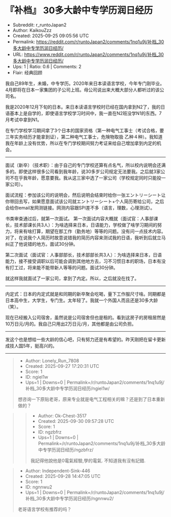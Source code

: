 # 『补档』 30多大龄中专学历润日经历

- Subreddit: r_runtoJapan2
- Author: KaikouZzz
- Created: 2025-09-25 09:05:56 UTC
- Permalink: https://reddit.com/r/runtoJapan2/comments/1nq1u9j/补档_30多大龄中专学历润日经历/
- URL: https://www.reddit.com/r/runtoJapan2/comments/1nq1u9j/补档_30多大龄中专学历润日经历/
- Ups: 1 | Ratio: 0.6 | Comments: 2
- Flair: 经典回顾


我自己89年生，未婚，中专学历。2020年来日本读语言学校，今年专门刚毕业。4月即将在日本一家集团的子公司上班。母公司说出来大概大部分人都听过的该公司名。

我是2020年12月下旬的日本。来日本读语言学校时已经在国内拿到N2了，我的日语基本上是自学的，即使语言学校学习时间中，我一直在N2班没学N1的东西。7月考试中拿到N1。

在专门学校学习期间拿了3个日本的国家资格（第一种电气工事士（考试合格，要三年实务经历才能拿到证），第二种电气工事士，危険物取扱
乙种４种）。我知道我在年龄上没有优势，所以在专门学校期间努力考证来给自己增加拿到内定的机会。

------------------------------------------------------------------------

面试（新卒）（技术职）：由于自己的专门学校还算有点名气，所以校内说明会还满多的。即使这样很多公司看到我年龄，说30多岁公司规定无法要我。之后就3家公司不在乎我年龄，愿意要我。我从这三家中选了一家公司（学校规定同时只能投一家公司）。

面试流程：参加该公司的说明会，然后说明会结束时给你一张エントリーシート让你带回去写，如果愿意面试该公司就エントリーシート+个人简历寄给公司，之后会给你email发网测链接。网测内容跟SPI差不多（语言，理数，心理测试）。

书类审查通过后，就第一次面试。
第一次面试内容大概就（面试官：人事部课长，技术部课长共3人）：为啥选择来日本，日语能力，学校做了啥学习期间的努力，将来有啥打算，期望在那工作（勤务地）等等的问题。没有问一点技术内容。对了，在说我个人简历时故意说错我的简历内容来测试我的日语，我听到后就立马纠正了他说错的地方。面试30分钟。

第二次面试（面试官：人事部部长，技术部部长共3人）：为啥选择来日本，日语能力，接不接受调职以后可能会调到其他地方去，习不习惯日本的职场，日本有没有打工过，将来能不能带新人等等的问题。面试30分钟。

就这样我就面试了一家公司，拿到了内定。所以，之后就没在找了。

------------------------------------------------------------------------

内定式：日本的内定式就是和同期的新卒聚会吃喝，量下工作服尺寸啥。同期都是日本高中生，大学生，专门生。太年轻了。我就一个外国人而且还是30多大龄（笑）。

现在已经搬入公司宿舍，虽然说是公司宿舍但也是租的。看到这房子的房租居然是10万日元/月的。我自己只用出2万日元/月，其他都是由公司负担。

------------------------------------------------------------------------

发这个也是想给一些大龄的信心吧，只有努力还是有希望的。昨天刚把在留卡更新成技人国5年，挺高兴的。


---

> - Author: Lonely_Run_7808
> - Created: 2025-09-27 17:20:31 UTC
> - Score: 1
> - ID: ngiel1w
> - Ups=1 | Downs=0 | Permalink=/r/runtoJapan2/comments/1nq1u9j/补档_30多大龄中专学历润日经历/ngiel1w/
>
> 想咨询一下原贴老哥，原来专业就是电气工程相关的嘛？还是到了日本重新做的？

>> - Author: Ok-Chest-3517
>> - Created: 2025-09-30 09:57:28 UTC
>> - Score: 1
>> - ID: ngzbfrz
>> - Ups=1 | Downs=0 | Permalink=/r/runtoJapan2/comments/1nq1u9j/补档_30多大龄中专学历润日经历/ngzbfrz/
>>
>> 我記得他說他是0電氣經驗,學的電氣. 不知道我有沒有記錯.

> - Author: Independent-Sink-446
> - Created: 2025-09-28 14:47:05 UTC
> - Score: 1
> - ID: ngnnwu2
> - Ups=1 | Downs=0 | Permalink=/r/runtoJapan2/comments/1nq1u9j/补档_30多大龄中专学历润日经历/ngnnwu2/
>
> 老哥语言学校有推荐的吗？
